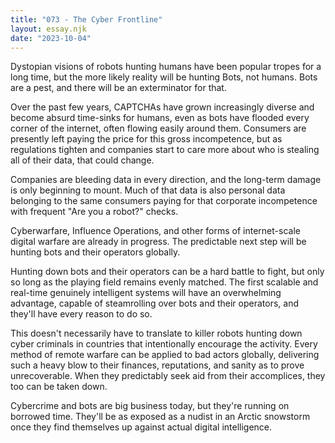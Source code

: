 ```yaml
---
title: "073 - The Cyber Frontline"
layout: essay.njk
date: "2023-10-04"
---
```


Dystopian visions of robots hunting humans have been popular tropes for a long time, but the more likely reality will be hunting Bots, not humans. Bots are a pest, and there will be an exterminator for that.

Over the past few years, CAPTCHAs have grown increasingly diverse and become absurd time-sinks for humans, even as bots have flooded every corner of the internet, often flowing easily around them. Consumers are presently left paying the price for this gross incompetence, but as regulations tighten and companies start to care more about who is stealing all of their data, that could change.

Companies are bleeding data in every direction, and the long-term damage is only beginning to mount. Much of that data is also personal data belonging to the same consumers paying for that corporate incompetence with frequent "Are you a robot?" checks.

Cyberwarfare, Influence Operations, and other forms of internet-scale digital warfare are already in progress. The predictable next step will be hunting bots and their operators globally.

Hunting down bots and their operators can be a hard battle to fight, but only so long as the playing field remains evenly matched. The first scalable and real-time genuinely intelligent systems will have an overwhelming advantage, capable of steamrolling over bots and their operators, and they'll have every reason to do so.

This doesn't necessarily have to translate to killer robots hunting down cyber criminals in countries that intentionally encourage the activity. Every method of remote warfare can be applied to bad actors globally, delivering such a heavy blow to their finances, reputations, and sanity as to prove unrecoverable. When they predictably seek aid from their accomplices, they too can be taken down.

Cybercrime and bots are big business today, but they're running on borrowed time. They'll be as exposed as a nudist in an Arctic snowstorm once they find themselves up against actual digital intelligence.